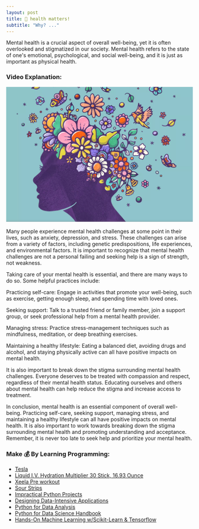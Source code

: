 ```yaml
---
layout: post
title: 🧠 health matters! 
subtitle: "Why? ..."
---
```


Mental health is a crucial aspect of overall well-being, yet it is often overlooked and stigmatized in our society. Mental health refers to the state of one's emotional, psychological, and social well-being, and it is just as important as physical health.
### Video Explanation:

[![IMAGE_ALT](../img/mental_health.png)](https://youtube.com/shorts/FXzPKRH3SKA?feature=share)

Many people experience mental health challenges at some point in their lives, such as anxiety, depression, and stress. These challenges can arise from a variety of factors, including genetic predispositions, life experiences, and environmental factors. It is important to recognize that mental health challenges are not a personal failing and seeking help is a sign of strength, not weakness.

Taking care of your mental health is essential, and there are many ways to do so. Some helpful practices include:

Practicing self-care: Engage in activities that promote your well-being, such as exercise, getting enough sleep, and spending time with loved ones.

Seeking support: Talk to a trusted friend or family member, join a support group, or seek professional help from a mental health provider.

Managing stress: Practice stress-management techniques such as mindfulness, meditation, or deep breathing exercises.

Maintaining a healthy lifestyle: Eating a balanced diet, avoiding drugs and alcohol, and staying physically active can all have positive impacts on mental health.

It is also important to break down the stigma surrounding mental health challenges. Everyone deserves to be treated with compassion and respect, regardless of their mental health status. Educating ourselves and others about mental health can help reduce the stigma and increase access to treatment.

In conclusion, mental health is an essential component of overall well-being. Practicing self-care, seeking support, managing stress, and maintaining a healthy lifestyle can all have positive impacts on mental health. It is also important to work towards breaking down the stigma surrounding mental health and promoting understanding and acceptance. Remember, it is never too late to seek help and prioritize your mental health.

### Make 💰 By Learning Programming:
- [Tesla](https://ts.la/khaled835973)
- [Liquid I.V. Hydration Multiplier 30 Stick, 16.93 Ounce](https://amzn.to/3ZFDjDq)
- [Xeela Pre workout](https://amzn.to/3NXWwMD)
- [Sour Strips](https://amzn.to/3EDWUM7)
- [Impractical Python Projects](https://amzn.to/3JpCpWH)
- [Designing Data-Intensive Applications](https://amzn.to/3Hgh5Sj)
- [Python for Data Analysis](https://amzn.to/3D0C8pl)
- [Python for Data Science Handbook](https://amzn.to/3XnZ1ez)
- [Hands-On Machine Learning w/Scikit-Learn & Tensorflow](https://amzn.to/3QTWoyt)

<br>